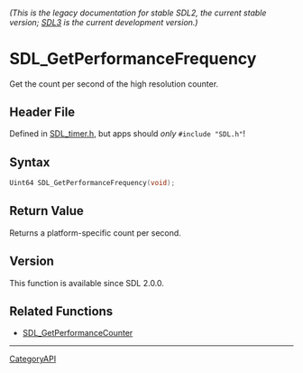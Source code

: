 ###### (This is the legacy documentation for stable SDL2, the current stable version; [SDL3](https://wiki.libsdl.org/SDL3/) is the current development version.)
# SDL_GetPerformanceFrequency

Get the count per second of the high resolution counter.

## Header File

Defined in [SDL_timer.h](https://github.com/libsdl-org/SDL/blob/SDL2/include/SDL_timer.h), but apps should _only_ `#include "SDL.h"`!

## Syntax

```c
Uint64 SDL_GetPerformanceFrequency(void);

```

## Return Value

Returns a platform-specific count per second.

## Version

This function is available since SDL 2.0.0.

## Related Functions

* [SDL_GetPerformanceCounter](SDL_GetPerformanceCounter)

----
[CategoryAPI](CategoryAPI)

